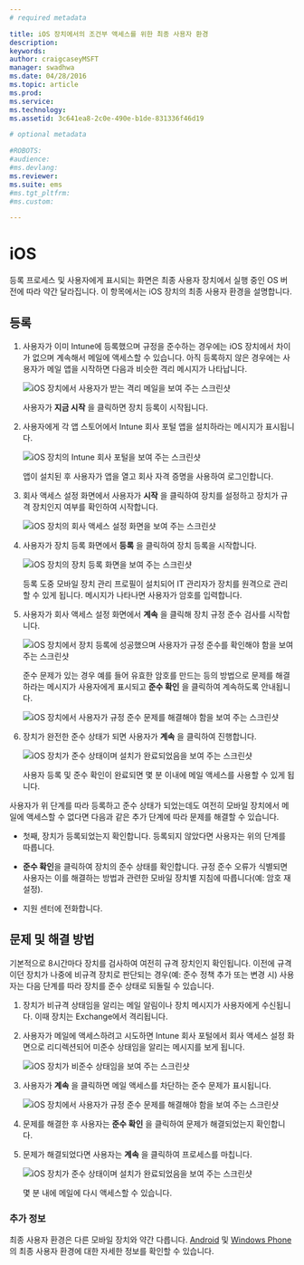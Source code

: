 ```yaml
---
# required metadata

title: iOS 장치에서의 조건부 액세스를 위한 최종 사용자 환경
description:
keywords:
author: craigcaseyMSFT
manager: swadhwa
ms.date: 04/28/2016
ms.topic: article
ms.prod:
ms.service:
ms.technology:
ms.assetid: 3c641ea8-2c0e-490e-b1de-831336f46d19

# optional metadata

#ROBOTS:
#audience:
#ms.devlang:
ms.reviewer:
ms.suite: ems
#ms.tgt_pltfrm:
#ms.custom:

---
```


# iOS

등록 프로세스 및 사용자에게 표시되는 화면은 최종 사용자 장치에서 실행 중인 OS 버전에 따라 약간 달라집니다. 이 항목에서는 iOS 장치의 최종 사용자 환경을 설명합니다.

## 등록

1.  사용자가 이미 Intune에 등록했으며 규정을 준수하는 경우에는 iOS 장치에서 차이가 없으며 계속해서 메일에 액세스할 수 있습니다. 아직 등록하지 않은 경우에는 사용자가 메일 앱을 시작하면 다음과 비슷한 격리 메시지가 나타납니다.

    ![iOS 장치에서 사용자가 받는 격리 메일을 보여 주는 스크린샷](./media/ProtectEmail/EUX-iOS-Get-Started.PNG)

    사용자가 **지금 시작** 을 클릭하면 장치 등록이 시작됩니다.

2.  사용자에게 각 앱 스토어에서 Intune 회사 포털 앱을 설치하라는 메시지가 표시됩니다.

    ![iOS 장치의 Intune 회사 포털을 보여 주는 스크린샷](./media/ProtectEmail/EUX-iOS-intune-Company-Portal.png)

    앱이 설치된 후 사용자가 앱을 열고 회사 자격 증명을 사용하여 로그인합니다.

3.  회사 액세스 설정 화면에서 사용자가 **시작** 을 클릭하여 장치를 설정하고 장치가 규격 장치인지 여부를 확인하여 시작합니다.

    ![iOS 장치의 회사 액세스 설정 화면을 보여 주는 스크린샷](./media/ProtectEmail/EUX-iOS-company-AccessSetup.png)

4.  사용자가 장치 등록 화면에서 **등록** 을 클릭하여 장치 등록을 시작합니다.

    ![iOS 장치의 장치 등록 화면을 보여 주는 스크린샷](./media/ProtectEmail/EUX-iOS-device-Enrollment.png)

    등록 도중 모바일 장치 관리 프로필이 설치되어 IT 관리자가 장치를 원격으로 관리할 수 있게 됩니다. 메시지가 나타나면 사용자가 암호를 입력합니다.

5.  사용자가 회사 액세스 설정 화면에서 **계속** 을 클릭해 장치 규정 준수 검사를 시작합니다.

    ![iOS 장치에서 장치 등록에 성공했으며 사용자가 규정 준수를 확인해야 함을 보여 주는 스크린샷](./media/ProtectEmail/EUX-iOS-device-Compliance-Check.png)

    준수 문제가 있는 경우 예를 들어 유효한 암호를 만드는 등의 방법으로 문제를 해결하라는 메시지가 사용자에게 표시되고 **준수 확인** 을 클릭하여 계속하도록 안내됩니다.

    ![iOS 장치에서 사용자가 규정 준수 문제를 해결해야 함을 보여 주는 스크린샷](./media/ProtectEmail/EUX-iOS-check-Compliance.png)

6.  장치가 완전한 준수 상태가 되면 사용자가 **계속** 을 클릭하여 진행합니다.

    ![iOS 장치가 준수 상태이며 설치가 완료되었음을 보여 주는 스크린샷](./media/ProtectEmail/EUX-iOS-compliance-Check-Completed.png)

    사용자 등록 및 준수 확인이 완료되면 몇 분 이내에 메일 액세스를 사용할 수 있게 됩니다.

사용자가 위 단계를 따라 등록하고 준수 상태가 되었는데도 여전히 모바일 장치에서 메일에 액세스할 수 없다면 다음과 같은 추가 단계에 따라 문제를 해결할 수 있습니다.

-   첫째, 장치가 등록되었는지 확인합니다. 등록되지 않았다면 사용자는 위의 단계를 따릅니다.

-    **준수 확인**을 클릭하여 장치의 준수 상태를 확인합니다. 규정 준수 오류가 식별되면 사용자는 이를 해결하는 방법과 관련한 모바일 장치별 지침에 따릅니다(예: 암호 재설정).

-   지원 센터에 전화합니다.

## 문제 및 해결 방법
기본적으로 8시간마다 장치를 검사하여 여전히 규격 장치인지 확인됩니다. 이전에 규격이던 장치가 나중에 비규격 장치로 판단되는 경우(예: 준수 정책 추가 또는 변경 시) 사용자는 다음 단계를 따라 장치를 준수 상태로 되돌릴 수 있습니다.

1.  장치가 비규격 상태임을 알리는 메일 알림이나 장치 메시지가 사용자에게 수신됩니다. 이때 장치는 Exchange에서 격리됩니다.

2.  사용자가 메일에 액세스하려고 시도하면 Intune 회사 포털에서 회사 액세스 설정 화면으로 리디렉션되어 미준수 상태임을 알리는 메시지를 보게 됩니다.

    ![iOS 장치가 비준수 상태임을 보여 주는 스크린샷](./media/ProtectEmail/EUX-iOS-fallOut-Compliance.png)

3.  사용자가 **계속** 을 클릭하면 메일 액세스를 차단하는 준수 문제가 표시됩니다.

    ![iOS 장치에서 사용자가 규정 준수 문제를 해결해야 함을 보여 주는 스크린샷](./media/ProtectEmail/EUX-iOS-check-Compliance.png)

4.  문제를 해결한 후 사용자는 **준수 확인** 을 클릭하여 문제가 해결되었는지 확인합니다.

5.  문제가 해결되었다면 사용자는 **계속** 을 클릭하여 프로세스를 마칩니다.

    ![iOS 장치가 준수 상태이며 설치가 완료되었음을 보여 주는 스크린샷](./media/ProtectEmail/EUX-iOS-compliance-Check-Completed.png)

    몇 분 내에 메일에 다시 액세스할 수 있습니다.

### 추가 정보
최종 사용자 환경은 다른 모바일 장치와 약간 다릅니다. [Android](end-user-experience-conditional-access-android.md) 및 [Windows Phone](end-user-experience-conditional-access-winphone.md)의 최종 사용자 환경에 대한 자세한 정보를 확인할 수 있습니다.


<!--HONumber=Apr16_HO4-->


